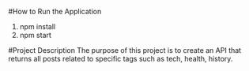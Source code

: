 #How to Run the Application
1. npm install
2. npm start

#Project Description
The purpose of this project is to create an API that returns  all posts related to specific tags such as tech, health, history. 